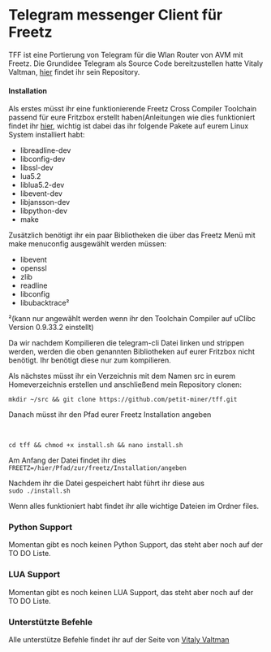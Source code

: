 <h1><a id="telegram-messenger-client-für-freetz" class="anchor" href="#telegram-messenger-client-f%C3%BCr-freetz" aria-hidden="true"><span class="octicon octicon-link"></span></a>Telegram messenger Client für Freetz</h1>

<p>TFF ist eine Portierung von Telegram für die Wlan Router von AVM mit Freetz.
Die Grundidee Telegram als Source Code bereitzustellen hatte Vitaly Valtman, 
<a href="https://github.com/vysheng/tg">hier</a> findet ihr sein Repository.</p>

<h4>
<a id="installation" class="anchor" href="#installation" aria-hidden="true"><span class="octicon octicon-link"></span></a>Installation</h4>

<p>Als erstes müsst ihr eine funktionierende Freetz Cross Compiler Toolchain passend für eure Fritzbox erstellt haben(Anleitungen wie dies funktioniert findet ihr <a href="http://freetz.org/wiki/help/howtos/common/newbie">hier</a>, wichtig ist dabei das ihr folgende Pakete auf eurem Linux System installiert habt:</p>

<ul>
<li>libreadline-dev </li>
<li>libconfig-dev </li>
<li>libssl-dev </li>
<li>lua5.2 </li>
<li>liblua5.2-dev </li>
<li>libevent-dev </li>
<li>libjansson-dev </li>
<li>libpython-dev </li>
<li>make</li>
</ul>

<p>Zusätzlich benötigt ihr ein paar Bibliotheken die über das Freetz Menü
mit make menuconfig ausgewählt werden müssen:</p>

<ul>
<li>libevent </li>
<li>openssl</li>
<li>zlib</li>
<li>readline</li>
<li>libconfig</li>
<li>libubacktrace² </li>
</ul>

<p>²(kann nur angewählt werden wenn ihr den Toolchain Compiler auf uClibc Version 0.9.33.2 einstellt) </p>

<p>Da wir nachdem Kompilieren die telegram-cli Datei linken und strippen werden, werden die oben genannten Bibliotheken auf eurer Fritzbox nicht benötigt.
Ihr benötigt diese nur zum kompilieren.</p>

<p>Als nächstes müsst ihr ein Verzeichnis mit dem Namen src in eurem Homeverzeichnis erstellen und anschließend mein Repository clonen: </p>

<p><code>mkdir ~/src &amp;&amp; git clone https://github.com/petit-miner/tff.git</code></p>

<p>Danach müsst ihr den Pfad eurer Freetz Installation angeben</p>
<br>
<p><code>cd tff && chmod +x install.sh && nano install.sh</code></p>

<p>Am Anfang der Datei findet ihr dies 
<br>
<code>FREETZ=/hier/Pfad/zur/freetz/Installation/angeben</code></p>

<p>Nachdem ihr die Datei gespeichert habt führt ihr diese aus 
<br>
<code>sudo ./install.sh</code></p>

<p>Wenn alles funktioniert habt findet ihr alle wichtige Dateien im Ordner files.</p>

<h3>
<a id="python-support" class="anchor" href="#python-support" aria-hidden="true"><span class="octicon octicon-link"></span></a>Python Support</h3>

<p>Momentan gibt es noch keinen Python Support, das steht aber noch auf der TO DO Liste.</p>

<h3>
<a id="lua-support" class="anchor" href="#lua-support" aria-hidden="true"><span class="octicon octicon-link"></span></a>LUA Support</h3>

<p>Momentan gibt es noch keinen LUA Support, das steht aber noch auf der TO DO Liste.</p>

<h3>
<a id="unterstützte-befehle" class="anchor" href="#unterst%C3%BCtzte-befehle" aria-hidden="true"><span class="octicon octicon-link"></span></a>Unterstützte Befehle</h3>

<p>Alle unterstütze Befehle findet ihr auf der Seite von <a href="https://github.com/vysheng/tg">Vitaly Valtman</a></p>
     
    

  </body>
</html>
